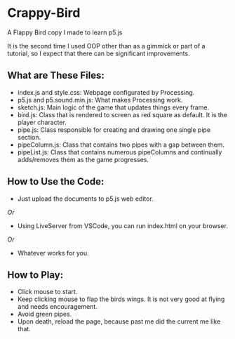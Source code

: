 # Crappy-Bird
A Flappy Bird copy I made to learn p5.js

It is the second time I used OOP other than as a gimmick or part of a tutorial, so I expect that there can be significant improvements. 

## What are These Files:
- index.js and style.css: Webpage configurated by Processing.
- p5.js and p5.sound.min.js: What makes Processing work.
- sketch.js: Main logic of the game that updates things every frame.
- bird.js: Class that is rendered to screen as red square as default. It is the player character.
- pipe.js: Class responsible for creating and drawing one single pipe section.
- pipeColumn.js: Class that contains two pipes with a gap between them.
- pipeList.js: Class that contains numerous pipeColumns and continually adds/removes them as the game progresses.

## How to Use the Code:
- Just upload the documents to p5.js web editor.

*Or*

- Using LiveServer from VSCode, you can run index.html on your browser.

*Or*

- Whatever works for you.

## How to Play:
- Click mouse to start.
- Keep clicking mouse to flap the birds wings. It is not very good at flying and needs encouragement.
- Avoid green pipes.
- Upon death, reload the page, because past me did the current me like that.
